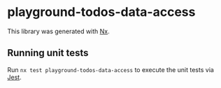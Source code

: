 # playground-todos-data-access

This library was generated with [Nx](https://nx.dev).

## Running unit tests

Run `nx test playground-todos-data-access` to execute the unit tests via [Jest](https://jestjs.io).
